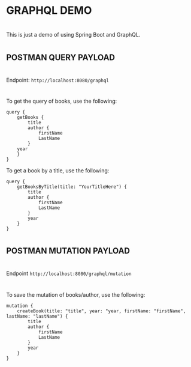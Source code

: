 # GRAPHQL DEMO
#

This is just a demo of using Spring Boot and GraphQL. 

#
#
## POSTMAN QUERY PAYLOAD
#
Endpoint: `http://localhost:8080/graphql`
#
To get the query of books, use the following:

```
query {
    getBooks {
        title
        author {
            firstName
            LastName
        }
    year
    }
}
```

To get a book by a title, use the following:

```
query {
    getBooksByTitle(title: "YourTitleHere") {
        title
        author {
            firstName
            LastName
        }
        year
    }
}
```
#
## POSTMAN MUTATION PAYLOAD
#
Endpoint `http://localhost:8080/graphql/mutation`
#
To save the mutation of books/author, use the following:
```
mutation {
    createBook(title: "title", year: "year, firstName: "firstName", lastName: "lastName") {
        title
        author {
            firstName
            LastName
        }
        year
    }
}
```
